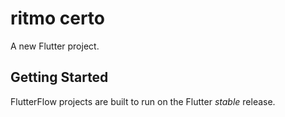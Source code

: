 # ritmo certo

A new Flutter project.

## Getting Started

FlutterFlow projects are built to run on the Flutter _stable_ release.
